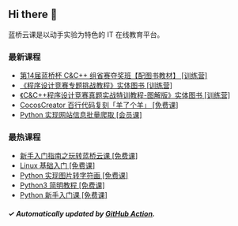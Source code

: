 ## Hi there 👋

蓝桥云课是以动手实验为特色的 IT 在线教育平台。

### 最新课程

<!-- LATEST:START -->
- [第14届蓝桥杯 C&amp;C++ 组省赛夺奖班【配图书教材】 [训练营]](https://www.lanqiao.cn/courses/15950/)
- [《程序设计竞赛专题挑战教程》实体图书 [训练营]](https://www.lanqiao.cn/courses/17167/)
- [《C&amp;C++程序设计竞赛真题实战特训教程-图解版》实体图书 [训练营]](https://www.lanqiao.cn/courses/17168/)
- [CocosCreator 百行代码复刻「羊了个羊」 [免费课]](https://www.lanqiao.cn/courses/11096/)
- [Python 实现网站信息批量爬取 [会员课]](https://www.lanqiao.cn/courses/1250/)
<!-- LATEST:END -->

### 最热课程

<!-- HOTEST:START -->
- [新手入门指南之玩转蓝桥云课 [免费课]](https://www.lanqiao.cn/courses/63/)
- [Linux 基础入门 [免费课]](https://www.lanqiao.cn/courses/1/)
- [Python 实现图片转字符画 [免费课]](https://www.lanqiao.cn/courses/370/)
- [Python3 简明教程 [免费课]](https://www.lanqiao.cn/courses/596/)
- [Python 新手入门课 [免费课]](https://www.lanqiao.cn/courses/1330/)
<!-- HOTEST:END -->

##### ✓ Automatically updated by [GitHub Action](https://github.com/lanqiao-courses/.github/actions/workflows/update.yml).
